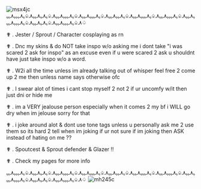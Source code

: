 
![msx4jc](https://github.com/user-attachments/assets/5556172b-ece4-476f-bf56-85cfd5079468)
ﮩ٨ـﮩﮩ٨ـ♤ﮩ٨ـﮩﮩﮩ٨ـﮩﮩ٨ـ♤ﮩ٨ـﮩﮩﮩ٨ـﮩﮩ٨ـ♤ﮩ٨ـﮩﮩ٨ـﮩﮩ٨ـ♤ﮩ٨ـﮩﮩﮩ٨ـﮩﮩ٨ـ♤ﮩ٨ـﮩﮩﮩ٨ـﮩﮩ٨ـ♤ﮩ٨ـﮩ٨ـﮩﮩ٨ـ♤ﮩ٨ـﮩﮩﮩ٨ـﮩﮩ٨ـ♤ﮩ٨ـﮩﮩﮩ٨ـﮩﮩ٨ـ♤ﮩ٨ـﮩ٨ـﮩﮩ٨ـ♤ﮩ٨ـﮩﮩﮩ٨ـﮩﮩ♤

✟ . Jester / Sprout / Character cosplaying as rn

✟ . Dnc my skins & do NOT take inspo w/o asking me i dont take "i was scared 2 ask for inspo" as an excuse even if u were scared 2 ask u shouldnt have just take inspo w/o a word.

✟ . W2i all the time unless im already talking out of whisper feel free 2 come up 2 me then unless name says otherwise ofc

✟ . I swear alot of times i cant stop myself 2 not 2 if ur uncomfy w/it then just dni or hide me

✟ . im a VERY jealouse person especially when it comes 2 my bf i WILL go dry when im jelouse sorry for that

✟ . i joke around alot & dont use tone tags unless u personally ask me 2 use them so its hard 2 tell when im joking if ur not sure if im joking then ASK instead of hating on me ??

✟ . Spoutcest & Sprout defender & Glazer !!

✟ . Check my pages for more info



ﮩ٨ـﮩﮩ٨ـ♤ﮩ٨ـﮩﮩﮩ٨ـﮩﮩ٨ـ♤ﮩ٨ـﮩﮩﮩ٨ـﮩﮩ٨ـ♤ﮩ٨ـﮩﮩ٨ـﮩﮩ٨ـ♤ﮩ٨ـﮩﮩﮩ٨ـﮩﮩ٨ـ♤ﮩ٨ـﮩﮩﮩ٨ـﮩﮩ٨ـ♤ﮩ٨ـﮩ٨ـﮩﮩ٨ـ♤ﮩ٨ـﮩﮩﮩ٨ـﮩﮩ٨ـ♤ﮩ٨ـﮩﮩﮩ٨ـﮩﮩ٨ـ♤ﮩ٨ـﮩ٨ـﮩﮩ٨ـ♤ﮩ٨ـﮩﮩﮩ٨ـﮩﮩ♤
![mh245c](https://github.com/user-attachments/assets/d3aa1ead-f9d5-4298-b251-58cc3ecef52b)

















